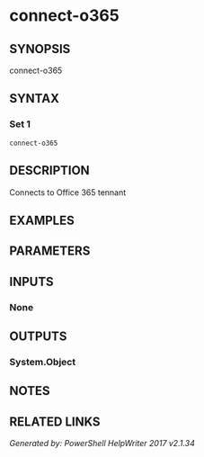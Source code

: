 ﻿# connect-o365

## SYNOPSIS
connect-o365

## SYNTAX

### Set 1
```
connect-o365
```

## DESCRIPTION
Connects to Office 365 tennant

## EXAMPLES

## PARAMETERS

## INPUTS

### None


## OUTPUTS

### System.Object


## NOTES

## RELATED LINKS


*Generated by: PowerShell HelpWriter 2017 v2.1.34*
